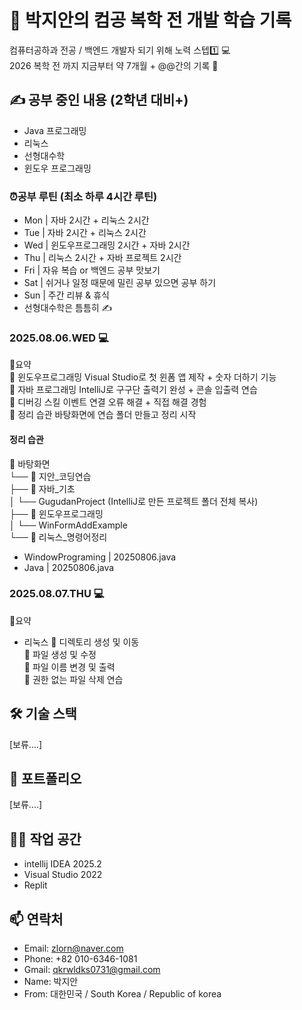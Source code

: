 # 🫡 박지안의 컴공 복학 전 개발 학습 기록
컴퓨터공하과 전공 / 백엔드 개발자 되기 위해 노력 스텝1️⃣ 💻  
2026 복학 전 까지 지금부터 약 7개월 + @@간의 기록 🧾

## ✍ 공부 중인 내용 (2학년 대비+)
- Java 프로그래밍
- 리눅스
- 선형대수학
- 윈도우 프로그래밍
### ⏰공부 루틴 (최소 하루 4시간 루틴)
- Mon | 자바 2시간 + 리눅스 2시간  
- Tue | 자바 2시간 + 리눅스 2시간  
- Wed | 윈도우프로그래밍 2시간 + 자바 2시간  
- Thu | 리눅스 2시간 + 자바 프로젝트 2시간  
- Fri	| 자유 복습 or 백엔드 공부 맛보기  
- Sat	| 쉬거나 일정 때문에 밀린 공부 있으면 공부 하기  
- Sun	| 주간 리뷰 & 휴식  
- 선형대수학은 틈틈히 ✍️

### 2025.08.06.WED 💻
🧾요약  
💠 윈도우프로그래밍	Visual Studio로 첫 윈폼 앱 제작 + 숫자 더하기 기능  
💠 자바 프로그래밍	IntelliJ로 구구단 출력기 완성 + 콘솔 입출력 연습  
🐞 디버깅 스킬	이벤트 연결 오류 해결 + 직접 해결 경험  
📁 정리 습관	바탕화면에 연습 폴더 만들고 정리 시작  
#### 정리 습관  
📂 바탕화면  
└── 📁 지안_코딩연습  
    ├── 📁 자바_기초  
    │   └── GugudanProject (IntelliJ로 만든 프로젝트 폴더 전체 복사)  
    ├── 📁 윈도우프로그래밍  
    │   └── WinFormAddExample  
    └── 📁 리눅스_명령어정리  
- WindowPrograming | 20250806.java   
- Java | 20250806.java

### 2025.08.07.THU 💻  
🧾요약   
- 리눅스 
💠 디렉토리 생성 및 이동  
💠 파일 생성 및 수정  
💠 파일 이름 변경 및 출력  
💠 권한 없는 파일 삭제 연습  

## 🛠 기술 스택
[보류....]

## 📘 포트폴리오   
[보류....]  

## 👨‍💻 작업 공간  
- intellij IDEA 2025.2  
- Visual Studio 2022
- Replit

## 📫 연락처
- Email: zlorn@naver.com
- Phone: +82 010-6346-1081
- Gmail: qkrwldks0731@gmail.com
- Name: 박지안
- From: 대한민국 / South Korea / Republic of korea
